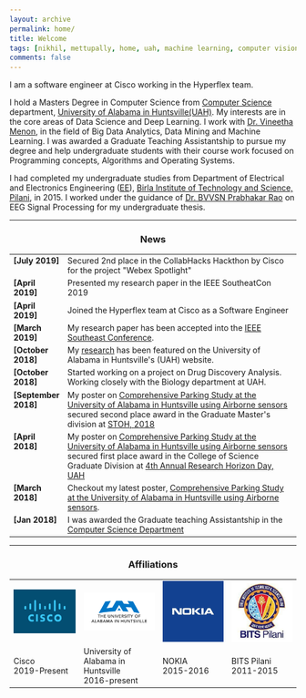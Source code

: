 ```yaml
---
layout: archive
permalink: home/
title: Welcome
tags: [nikhil, mettupally, home, uah, machine learning, computer vision, data science, deep learning, graduate]
comments: false
---
```


<!-- <h3 class="archive__subtitle">{{ site.data.ui-text[site.locale].Welcom | default: "Welcome" }}</h3>

{% for post in paginator.posts %}
  {% include archive-single.html %}
{% endfor %}

{% include paginator.html %} -->

I am a software engineer at Cisco working in the Hyperflex team.

I hold a Masters Degree in Computer Science from [Computer Science](https://www.uah.edu/science/departments/computer-science) department, [University of Alabama in Huntsville(UAH)](https://www.uah.edu/).
My interests are in the core areas of Data Science and Deep Learning. I work with [Dr. Vineetha Menon](https://www.uah.edu/science/departments/computer-science/faculty-staff/vineetha-menon), in the field of Big Data Analytics, Data Mining and Machine Learning.
I was awarded a Graduate Teaching Assistantship to pursue my degree and help undergraduate students with their course work focused
on Programming concepts, Algorithms and Operating Systems.

I had completed my undergraduate studies from Department of Electrical and Electronics Engineering ([EE](http://universe.bits-pilani.ac.in/hyderabad/EEE/Home)),
[Birla Institute of Technology and Science, Pilani](http://www.bits-pilani.ac.in/), in 2015. I worked under the guidance of [Dr. BVVSN Prabhakar Rao](http://universe.bits-pilani.ac.in/Hyderabad/bvvsnprabhakarrao/Profile) on EEG Signal Processing for my undergraduate thesis.

----

<h3 align="center">News</h3>
<table class='news-table'>
    <col width="15%">
    <col width="85%">
    <tr>
        <td valign="top"><strong>[July 2019]</strong></td>
        <td>Secured 2nd place in the CollabHacks Hackthon by Cisco for the project "Webex Spotlight"</td>
    </tr>
    <tr>
        <td valign="top"><strong>[April 2019]</strong></td>
        <td>Presented my research paper in the IEEE SoutheatCon 2019</td>
    </tr>
    <tr>
        <td valign="top"><strong>[April 2019]</strong></td>
        <td>Joined the Hyperflex team at Cisco as a Software Engineer</td>
    </tr>
    <tr>
        <td valign="top"><strong>[March 2019]</strong></td>
        <td>My research paper has been accepted into the <a href="http://sites.ieee.org/southeastcon2019/">IEEE Southeast Conference</a>.</td>
    </tr>
    <tr>
        <td valign="top"><strong>[October 2018]</strong></td>
        <td>My <a href="https://www.uah.edu/news/people/novel-space-detecting-algorithm-may-prove-to-be-a-panacea-for-parking-problems">research</a> has been featured on the University of Alabama in Huntsville's (UAH) website.</td>
    </tr>
    <tr>
        <td valign="top"><strong>[October 2018]</strong></td>
        <td>Started working on a project on Drug Discovery Analysis. Working closely with the Biology department at UAH.</td>
    </tr>
    <tr>
        <td valign="top"><strong>[September 2018]</strong></td>
        <td>My poster on <a href="https://cdm16608.contentdm.oclc.org/digital/collection/p16608coll24/id/313/rec/1">Comprehensive Parking Study at the University of Alabama in Huntsville using Airborne sensors</a>
        secured second place award in the Graduate Master's division at <a href="https://www.uah.edu/cpu2al/12950">STOH, 2018</a></td>
    </tr>
    <tr>
        <td valign="top"><strong>[April 2018]</strong></td>
        <td>My poster on <a href="https://cdm16608.contentdm.oclc.org/digital/collection/p16608coll24/id/313/rec/1">Comprehensive Parking Study at the University of Alabama in Huntsville using Airborne sensors</a> secured first place award in the College of Science Graduate Division at <a href="https://www.uah.edu/news/research/outstanding-student-researchers-recognized-at-uah-research-horizons-day">4th Annual Research Horizon Day, UAH</a>
        </td>
    </tr>
    <tr>
        <td valign="top"><strong>[March 2018]</strong></td>
        <td>Checkout my latest poster, <a href="https://cdm16608.contentdm.oclc.org/digital/collection/p16608coll24/id/313/rec/1">Comprehensive Parking Study at the University of Alabama in Huntsville using Airborne sensors</a>.
        <!-- Github code available <a href="https://github.com/batra-mlp-lab/lang-emerge">here</a> -->
        </td>
    </tr>
    <tr>
        <td valign="top"><strong>[Jan 2018]</strong></td>
        <td>I was awarded the Graduate teaching Assistantship in the <a href='https://www.uah.edu/science/departments/computer-science'>Computer Science Department</a>
        </td>
    </tr>
    <!-- <tr>
        <td valign="top"><strong>[Dec 2017]</strong></td>
        <td>I received a <a href='https://nips.cc/Conferences/2017/Awards'>Best Reviewer Award</a> at NIPS 2017</td>
    </tr> -->
    <!-- <tr>
        <td valign="top"><strong>[Sept 2017]</strong></td>
        <td>Our paper on <a>Deepsets</a> has been accepted as an <b> oral</b> at NIPS, 2017</td>
    </tr> -->
    <!-- <tr>
        <td valign="top"><strong>[Aug 2017]</strong></td>
        <td>Our paper on <a>Natural Language Does Not Emerge 'Naturally' in Multi-Agent Dialog</a> won the <b>best short paper</b> award at EMNLP 2017</td>
    </tr> -->
    <!-- <tr>
        <td valign="top"><strong>[Aug 2017]</strong></td>
        <td>Our paper on <a>Learning Cooperative Visual Dialog Agents with Deep Reinforcement Learning</a> has been accepted as an <b> oral</b> at ICCV, 2017</td>
    </tr> -->
    <!-- <tr>
        <td valign="top"><strong>[July 2017]</strong></td>
        <td>Our paper on <a>Natural Language Does Not Emerge 'Naturally' in Multi-Agent Dialog</a> has been accepted as an <b> oral</b> at EMNLP, 2017</td>
    </tr> -->
    <!-- <tr>
        <td valign="top"><strong>[June 2017]</strong></td>
        <td>Checkout our latest paper, <a href="https://arxiv.org/abs/1706.08502">Natural Language Does Not Emerge 'Naturally' in Multi-Agent Dialog</a>, on Arxiv.
        Github code available <a href="https://github.com/batra-mlp-lab/lang-emerge">here</a></td>
    </tr> -->
    <!-- <tr>
        <td valign="top"><strong>[May 2017]</strong></td>
        <td>Our paper on <a>Canopy</a> got accepted at ICML, 2017</td>
    </tr> -->
    <!-- <tr>
        <td valign="top"><strong>[Apr 2017]</strong></td>
        <td>Our paper on <a>Exploring Personalized Neural Conversational Models</a> got accepted at IJCAI, 2017</td>
    </tr> -->
    <!-- <tr>
        <td valign="top"><strong>[Apr 2017]</strong></td>
        <td>Find our Github code for Visual Dialog <a href="https://github.com/batra-mlp-lab/visdial">here</a></td>
    </tr> -->
    <!-- <tr>
        <td valign="top"><strong>[Mar 2017]</strong></td>
        <td>Checkout our latest paper, <a href="https://arxiv.org/abs/1703.06585">Learning Cooperative Visual Dialog Agents with Deep Reinforcement Learning</a>, on arXiv</td>
    </tr> -->
    <!-- <tr>
        <td valign="top"><strong>[Mar 2017]</strong></td>
        <td>Checkout our latest paper, <a href="https://arxiv.org/abs/1703.06114">Deepsets</a>, on arXiv</td>
    </tr> -->
    <!-- <tr>
        <td valign="top"><strong>[Mar 2017]</strong></td>
        <td>Our paper on <a href="https://visualdialog.org/">Visual Dialog</a> got accepted at CVPR, 2017 as a <b>Spotlight</b></td>
    </tr> -->
    <!-- <tr>
        <td valign="top"><strong>[Mar 2017]</strong></td>
        <td>Interning at <a href="https://research.fb.com/category/facebook-ai-research-fair/">Facebook AI Research (FAIR)</a> this summer, with <a href="http://rohrbach.vision/">Marcus Rohrbach</a></td>
    </tr> -->
    <!-- <tr>
        <td valign="top"><strong>[Nov 2016]</strong></td>
        <td>Checkout our latest paper, <a href="http://arxiv.org/abs/1611.08669">Visual Dialog</a>, on arXiv</td>
    </tr> -->
    <!-- <tr>
        <td valign="top"><strong>[Aug 2016]</strong></td>
        <td>Serving as Vice-President of <a href="https://www.ece.cmu.edu/~ego/"> ECE Graduate Organization</a>, CMU</td>
    </tr> -->
    <!-- <tr>
        <td valign="top"><strong>[May 2016]</strong></td>
        <td>Serving as a reviewer for <a href="https://nips.cc/"> NIPS 2016</a></td>
    </tr> -->
    <!-- <tr>
        <td valign="top"><strong>[Mar 2016]</strong></td>
        <td>Our paper on <a href="http://arxiv.org/abs/1511.07067">Visual Word2Vec</a> got accepted to CVPR, 2016</td>
    </tr> -->
    <!-- <tr>
        <td valign="top"><strong>[Dec 2015]</strong></td>
        <td>I would be interning at <a href="https://www.snapchat.com/">Snapchat</a> this summer</td>
    </tr> -->
    <!-- <tr>
        <td valign="top"><strong>[Nov 2015]</strong></td>
        <td>Checkout our latest paper, <a href="http://arxiv.org/abs/1511.07067">Visual Word2Vec</a>, on arXiv</td>
    </tr> -->
    <!-- <tr>
        <td valign="top"><strong>[Oct 2015]</strong></td>
        <td>Checkout our paper, <a href="http://opt-ml.org/papers/OPT2015_paper_52.pdf">Comparing Gibbs, EM and SEM for MAP Inference in Mixture Models</a>, which got accepted in NIPS: <a href="http://opt-ml.org/papers.html">OPT</a> workshop, 2015</td>
    </tr> -->
</table>

----

<h3 align="center">Affiliations</h3>
<table align="center" class='affl-pic'>
    <tr>
        <td>
            <a href="https://www.cisco.com/">
            <img src="/images/Cisco-logo.png"></a>
        </td>
        <td>
            <a href="https://www.uah.edu/">
            <img src="/images/UAH_blueblk.png"></a>
        </td>
        <td>
            <a href="https://networks.nokia.com/">
            <img src="/images/nokia-logo.jpg"></a> <!--add logos in the images folder-->
        </td>
        <td>
            <a href="http://www.bits-pilani.ac.in/">
            <img src="/images/bits_pilani.jpeg"></a> <!--add logos in the images folder-->
        </td>
    </tr>
    <tr>
        <td>Cisco<br>2019-Present</td>
        <td>University of Alabama in Huntsville<br>2016-present</td>
        <td>NOKIA<br>2015-2016</td>
        <td>BITS Pilani<br>2011-2015</td>
    </tr>
    <!-- </tr> -->
    <!-- </tr>
        <td>
            <a href="https://www.snapchat.com/">
            <img src="/images/snapchat-logo.png"></a>
        </td>
        <td>
            <a href="https://research.fb.com/category/facebook-ai-research-fair/">
            <img src="/images/fair-logo.png"></a>
        </td>
        <td>
            <a href="https://ai.google/research/teams/brain">
            <img src="/images/google-logo.png"></a>
        </td>
    </tr> -->
    <!-- <tr>
        <td>Snapchat Research<br>Summer 2016</td>
        <td>Facebook AI Research<br>Summer 2017</td>
        <td>Google Brain<br>Summer 2018</td>
    </tr> -->
</table>
